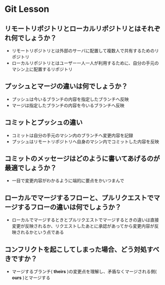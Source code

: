 # Git Lesson

## リモートリポジトリとローカルリポジトリとはそれぞれ何でしょうか？
- リモートリポジトリとは外部のサーバに配置して複数人で共有するためのリポジトリ
- ローカルリポジトリとはユーザー一人一人が利用するために、自分の手元のマシン上に配置するリポジトリ

## プッシュとマージの違いは何でしょうか？
- プッシュは今いるブランチの内容を指定したブランチへ反映
- マージは指定したブランチの内容を今いるブランチへ反映

## コミットとプッシュの違い
- コミットは自分の手元のマシン内のブランチへ変更内容を記録
- プッシュはリモートリポジトリへ自身のマシン内でコミットした内容を反映

## コミットのメッセージはどのように書いてあげるのが最適でしょうか？
- 一目で変更内容がわかるように端的に要点をかいつまんで

## ローカルでマージするフローと、プルリクエストでマージするフローの違いは何でしょうか？
- ローカルでマージするときとプルリクエストでマージするときの違いは直接変更が反映されるか、リクエストしたあとに承認があってから変更内容が反映されるかという点である

## コンフリクトを起こしてしまった場合、どう対処すべきですか？
- マージするブランチ( **theirs** )の変更点を理解し、矛盾なくマージされる側( **ours** )とマージする